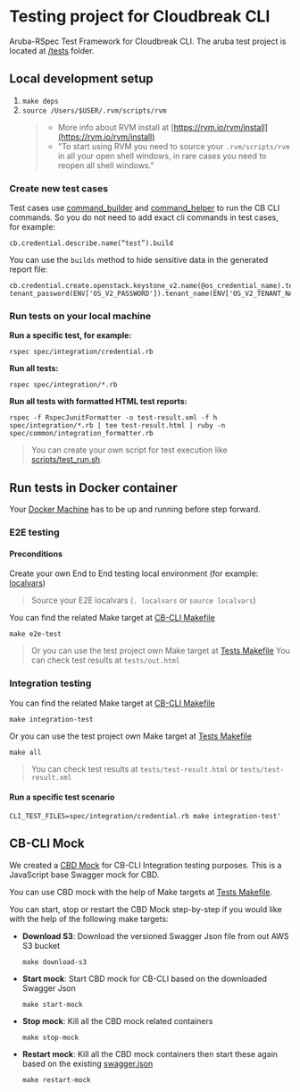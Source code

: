 # Testing project for Cloudbreak CLI
Aruba-RSpec Test Framework for Cloudbreak CLI. The aruba test project is located at [/tests](/tests) folder.

## Local development setup
1. `make deps`
2. `source /Users/$USER/.rvm/scripts/rvm`
    > * More info about RVM install at [https://rvm.io/rvm/install](https://rvm.io/rvm/install)
    > * "To start using RVM you need to source your `.rvm/scripts/rvm` in all your open shell windows, in rare cases you need to reopen all shell windows."

### Create new test cases
Test cases use [command_builder](spec/common/command_builder.rb) and [command_helper](spec/common/command_helpers.rb) to run the CB CLI commands. So you do not 
need to add exact cli commands in test cases, for example:
```
cb.credential.describe.name(“test”).build
```

You can use the `builds` method to hide sensitive data in the generated report file:
```
cb.credential.create.openstack.keystone_v2.name(@os_credential_name).tenant_user(ENV['OS_V2_USERNAME']).
tenant_password(ENV['OS_V2_PASSWORD']).tenant_name(ENV['OS_V2_TENANT_NAME']).endpoint(ENV['OS_V2_ENDPOINT']).builds
```

### Run tests on your local machine
**Run a specific test, for example:**
```
rspec spec/integration/credential.rb
```

**Run all tests:**
```
rspec spec/integration/*.rb
```

**Run all tests with formatted HTML test reports:**
```
rspec -f RspecJunitFormatter -o test-result.xml -f h spec/integration/*.rb | tee test-result.html | ruby -n spec/common/integration_formatter.rb
```
> You can create your own script for test execution like [scripts/test_run.sh](scripts/test_run.sh).

## Run tests in Docker container
Your [Docker Machine](https://docs.docker.com/machine/reference/start/) has to be up and running before step forward.

### E2E testing
#### Preconditions 
Create your own End to End testing local environment (for example: [localvars](localvars))
> Source your E2E localvars (`. localvars` or `source localvars`)

You can find the related Make target at [CB-CLI Makefile](../Makefile)
```
make e2e-test
```
> Or you can use the test project own Make target at [Tests Makefile](Makefile)
> You can check test results at `tests/out.html`

### Integration testing
You can find the related Make target at [CB-CLI Makefile](../Makefile)
```
make integration-test
```
Or you can use the test project own Make target at [Tests Makefile](Makefile)
```
make all
```
> You can check test results at `tests/test-result.html` or `tests/test-result.xml`

#### Run a specific test scenario
```
CLI_TEST_FILES=spec/integration/credential.rb make integration-test'
```

## CB-CLI Mock
We created a [CBD Mock](https://github.com/hortonworks/cloud-swagger-mock) for CB-CLI Integration testing purposes. This is a JavaScript base Swagger mock
 for CBD.

You can use CBD mock with the help of Make targets at [Tests Makefile](Makefile).

You can start, stop or restart the CBD Mock step-by-step if you would like with the help of the following make targets: 
* **Download S3**: Download the versioned Swagger Json file from out AWS S3 bucket
    
    ```make download-s3```
* **Start mock**: Start CBD mock for CB-CLI based on the downloaded Swagger Json
    
    ```make start-mock```
* **Stop mock**: Kill all the CBD mock related containers
    
    ```make stop-mock```
* **Restart mock**: Kill all the CBD mock containers then start these again based on the existing [swagger.json](swagger.json)
    
    ```make restart-mock```